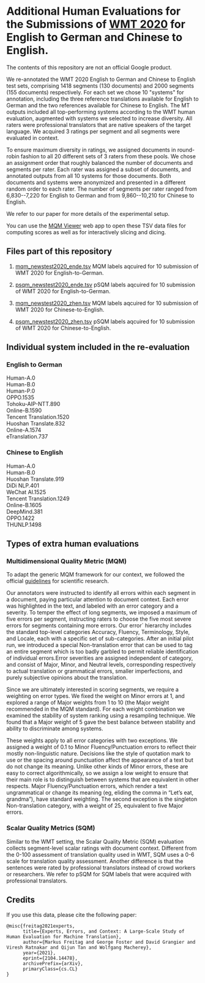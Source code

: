# Additional Human Evaluations for the Submissions of [WMT 2020](http://www.statmt.org/wmt20/) for English to German and Chinese to English.

The contents of this repository are not an official Google product.

We re-annotated the WMT 2020 English to German and Chinese to English test sets, comprising 1418 segments (130 documents) and 2000 segments (155 documents) respectively. For each set we chose 10 "systems" for annotation, including the three reference translations available for English to German and the two references available for Chinese to English. The MT outputs included all top-performing systems according to the WMT human evaluation, augmented with systems we selected to increase diversity. All raters were professional translators that are native speakers of the target language. We acquired 3 ratings per segment and all segments were evaluated in context.

To ensure maximum diversity in ratings, we assigned documents in round-robin fashion to all 20 different sets of 3 raters from these pools. We chose an assignment order that roughly balanced the number of documents and segments per rater. Each rater was assigned a subset of documents, and annotated outputs from all 10 systems for those documents. Both documents and systems were anonymized and presented in a different random order to each rater. The number of segments per rater ranged from 6,830--7,220 for English to German and from 9,860--10,210 for Chinese to English.

We refer to our paper for more details of the experimental setup.

You can use the [MQM Viewer](https://github.com/google-research/google-research/tree/master/mqm_viewer) web app to open these TSV data files for computing scores as well as for interactively slicing and dicing.

## Files part of this repository ##

1. [mqm_newstest2020_ende.tsv](ende/mqm_newstest2020_ende.tsv) MQM labels aqcuired for 10 submission of WMT 2020 for English-to-German.

2. [psqm_newstest2020_ende.tsv](ende/psqm_newstest2020_ende.tsv) pSQM labels aqcuired for 10 submission of WMT 2020 for English-to-German.

3. [mqm_newstest2020_zhen.tsv](zhen/mqm_newstest2020_zhen.tsv) MQM labels aqcuired for 10 submission of WMT 2020 for Chinese-to-English.

4. [psqm_newstest2020_zhen.tsv](zhen/psqm_newstest2020_zhen.tsv) pSQM labels aqcuired for 10 submission of WMT 2020 for Chinese-to-English.


## Individual system included in the re-evaluation ##

### English to German ###
Human-A.0\
Human-B.0\
Human-P.0\
OPPO.1535\
Tohoku-AIP-NTT.890\
Online-B.1590\
Tencent Translation.1520\
Huoshan Translate.832\
Online-A.1574\
eTranslation.737

### Chinese to English ###
Human-A.0\
Human-B.0\
Huoshan Translate.919\
DiDi NLP.401\
WeChat AI.1525\
Tencent Translation.1249\
Online-B.1605\
DeepMind.381\
OPPO.1422\
THUNLP.1498


## Types of extra human evaluations ##
### Multidimensional Quality Metric (MQM) ###
To adapt the generic MQM framework for our context, we followed the official [guidelines](http://qt21.eu/downloads/MQM-usage-guidelines.pdf) for scientific research.

Our annotators were instructed to identify all errors within each segment in a document, paying particular attention to document context. Each error was highlighted in the text, and labeled with an error category and a severity. To temper the effect of long segments, we imposed a maximum of five errors per segment, instructing raters to choose the five most severe errors for segments containing more errors.
Our error` hierarchy includes the standard top-level categories Accuracy, Fluency, Terminology, Style, and Locale, each with a specific set of  sub-categories. After an initial pilot run, we introduced a special Non-translation error that can be used to tag an entire segment which is too badly garbled to permit reliable identification of individual errors.Error severities are assigned independent of category, and consist of Major, Minor, and Neutral levels, corresponding respectively to actual translation or grammatical errors, smaller imperfections, and purely subjective opinions about the translation. 

Since we are ultimately interested in scoring segments, we require a weighting on error types. We fixed the weight on Minor errors at 1, and explored a range of Major weights from 1 to 10 (the Major weight recommended in the MQM standard). For each weight combination we examined the stability of system ranking using a resampling technique. We found that a Major weight of 5 gave the best balance between stability and ability to discriminate among systems.

These weights apply to all error categories with two exceptions. We assigned a weight of 0.1 to Minor Fluency/Punctuation errors to reflect their mostly non-linguistic nature. Decisions like the style of quotation mark to use or the spacing around punctuation affect the appearance of a text but do not change its meaning. Unlike other kinds of Minor errors, these are easy to correct algorithmically, so we assign a low weight to ensure that their main role is to distinguish between systems that are equivalent in other respects. Major Fluency/Punctuation errors, which render a text ungrammatical or change its meaning (eg, eliding the comma in “Let’s eat, grandma”), have standard weighting.
The second exception is the singleton Non-translation category, with a weight of 25, equivalent to five Major errors.

### Scalar Quality Metrics (SQM) ###
Similar to the WMT setting, the Scalar Quality Metric (SQM) evaluation collects segment-level scalar ratings with document context. Different from the 0-100 assessment of translation quality used in WMT, SQM uses a 0-6 scale for
translation quality assessment. Another difference is that the sentences were rated by professional translators instead of crowd workers or researchers. We refer to pSQM for SQM labels that were acquired with professional translators.

## Credits ##

If you use this data, please cite the following paper:

```
@misc{freitag2021experts,
      title={Experts, Errors, and Context: A Large-Scale Study of Human Evaluation for Machine Translation}, 
      author={Markus Freitag and George Foster and David Grangier and Viresh Ratnakar and Qijun Tan and Wolfgang Macherey},
      year={2021},
      eprint={2104.14478},
      archivePrefix={arXiv},
      primaryClass={cs.CL}
}
```
